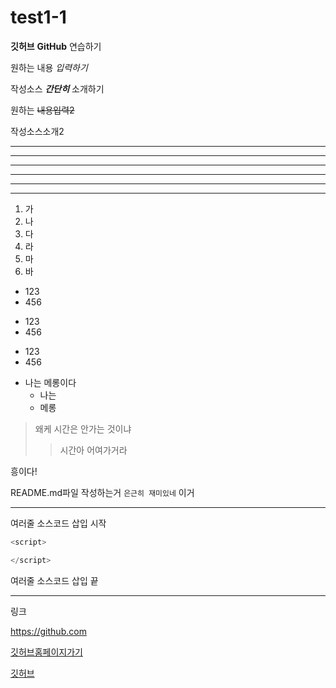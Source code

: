 # test1-1

**깃허브** __GitHub__  연습하기

원하는 내용 *입력하기*

작성소스 ***간단히*** 소개하기

원하는 ~~내용입력2~~

작성소스소개2

---

---------

- - -

***

***********

* * *

1. 가
2. 나
4. 다
3. 라
5. 마
8. 바

- 123
- 456

+ 123
+ 456

* 123
* 456

- 나는 메롱이다
   - 나는
   - 메롱
 

> 왜케 시간은 안가는 것이냐
>> 시간아 어여가거라

흥이다!

README.md파일 작성하는거 `은근히 재미있네` 이거

***

여러줄 소스코드 삽입 시작
```javascript
<script>

</script>
```
여러줄 소스코드 삽입 끝


***

링크

<https://github.com>

[깃허브홈페이지가기](https://github.com)

[깃허브](https://github.com, "깃허브사이트로 가자고~~")



